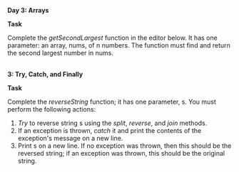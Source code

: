 **Day 3: Arrays**<br>

**Task**<br>

Complete the *getSecondLargest* function in the editor below. It has one parameter: an array, nums, of n numbers. The function must find and return the second largest number in nums.

<br>**3: Try, Catch, and Finally** <br>

**Task**<br>

Complete the *reverseString* function; it has one parameter, s. You must perform the following actions:

1. *Try* to reverse string s using the *split*, *reverse*, and *join* methods.	
2. If an exception is thrown, *catch* it and print the contents of the exception's message on a new line. 
3. Print s on a new line. If no exception was thrown, then this should be the reversed string; if an exception was thrown, this should be the original string.
